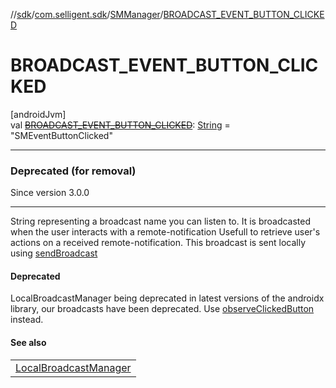 //[sdk](../../../index.md)/[com.selligent.sdk](../index.md)/[SMManager](index.md)/[BROADCAST_EVENT_BUTTON_CLICKED](-b-r-o-a-d-c-a-s-t_-e-v-e-n-t_-b-u-t-t-o-n_-c-l-i-c-k-e-d.md)

# BROADCAST_EVENT_BUTTON_CLICKED

[androidJvm]\
val [~~BROADCAST_EVENT_BUTTON_CLICKED~~](-b-r-o-a-d-c-a-s-t_-e-v-e-n-t_-b-u-t-t-o-n_-c-l-i-c-k-e-d.md): [String](https://developer.android.com/reference/kotlin/java/lang/String.html) = &quot;SMEventButtonClicked&quot;

---

### Deprecated (for removal)

Since version 3.0.0

---

String representing a broadcast name you can listen to. It is broadcasted when the user interacts with a remote-notification Usefull to retrieve user's actions on a received remote-notification. This broadcast is sent locally using [sendBroadcast](https://developer.android.com/reference/kotlin/androidx/localbroadcastmanager/content/LocalBroadcastManager.html#sendbroadcast)

#### Deprecated

LocalBroadcastManager being deprecated in latest versions of the androidx library, our broadcasts have been deprecated. Use [observeClickedButton](../-s-m-observer-manager/observe-clicked-button.md) instead.

#### See also

| |
|---|
| [LocalBroadcastManager](https://developer.android.com/reference/kotlin/androidx/localbroadcastmanager/content/LocalBroadcastManager.html#sendbroadcast) |
